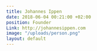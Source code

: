 ```yaml
---
title: Johannes Ippen
date: 2018-06-04 00:21:00 +02:00
position: Founder
Link: http://johannesippen.com
image: "/uploads/person.png"
layout: default
---
```


